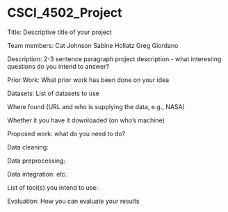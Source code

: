 # CSCI_4502_Project

Title: Descriptive title of your project

Team members: 
    Cat Johnson
    Sabine Hollatz
    Greg Giordano

Description: 2-3 sentence paragraph project description - what interesting questions do
you intend to answer?

Prior Work: What prior work has been done on your idea

Datasets:
List of datasets to use

Where found (URL and who is supplying the data, e.g., NASA)

Whether it you have it downloaded (on who’s machine)

Proposed work: what do you need to do?

Data cleaning:

Data preprocessing:

Data integration: etc.

List of tool(s) you intend to use: 

Evaluation: How you can evaluate your results 